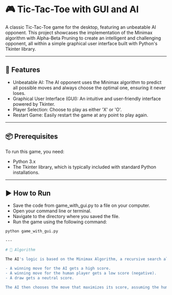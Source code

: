 # 🎮 Tic-Tac-Toe with GUI and AI  

A classic Tic-Tac-Toe game for the desktop, featuring an unbeatable AI opponent. This project showcases the implementation of the Minimax algorithm with Alpha-Beta Pruning to create an intelligent and challenging opponent, all within a simple graphical user interface built with Python's Tkinter library.  

---

## 🚀 Features  
- Unbeatable AI: The AI opponent uses the Minimax algorithm to predict all possible moves and always choose the optimal one, ensuring it never loses.  
- Graphical User Interface (GUI): An intuitive and user-friendly interface powered by Tkinter.  
- Player Selection: Choose to play as either 'X' or 'O'.  
- Restart Game: Easily restart the game at any point to play again.  

---

## 📦 Prerequisites  
To run this game, you need:  
- Python 3.x  
- The Tkinter library, which is typically included with standard Python installations.  

---

## ▶️ How to Run  
- Save the code from game_with_gui.py to a file on your computer.  
- Open your command line or terminal.  
- Navigate to the directory where you saved the file.  
- Run the game using the following command:  

```bash
python game_with_gui.py

---

# 🧠 Algorithm  

The AI's logic is based on the Minimax Algorithm, a recursive search algorithm used in decision-making and game theory. The AI evaluates every possible move on the board and assigns a score to each one:  

- A winning move for the AI gets a high score.  
- A winning move for the human player gets a low score (negative).  
- A draw gets a neutral score.  

The AI then chooses the move that maximizes its score, assuming the human player will always play optimally to minimize it. To optimize this process and reduce the number of calculations, Alpha-Beta Pruning is used to ignore branches of the game tree that will not affect the final decision.  
